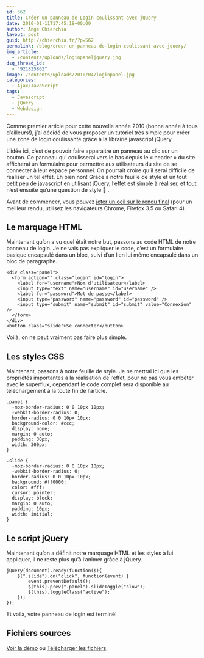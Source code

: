 ```yaml
---
id: 562
title: Créer un panneau de Login coulissant avec jQuery
date: 2010-01-11T17:45:18+00:00
author: Ange Chierchia
layout: post
guid: http://chierchia.fr/?p=562
permalink: /blog/creer-un-panneau-de-login-coulissant-avec-jquery/
img_article:
  - /contents/uploads/loginpaneljquery.jpg
dsq_thread_id:
  - "921825862"
image: /contents/uploads/2010/04/loginpanel.jpg
categories:
  - Ajax/JavaScript
tags:
  - Javascript
  - jQuery
  - Webdesign
---
```

Comme premier article pour cette nouvelle année 2010 (bonne année à tous d&rsquo;ailleurs!), j&rsquo;ai décidé de vous proposer un tutoriel très simple pour créer une zone de login coulissante grâce à la librairie javascript jQuery.

<!--more-->L&rsquo;idée ici, c&rsquo;est de pouvoir faire apparaitre un panneau au clic sur un bouton. Ce panneau qui coulisserai vers le bas depuis le &laquo;&nbsp;header&nbsp;&raquo; du site afficherai un formulaire pour permettre aux utilisateurs du site de se connecter à leur espace personnel. On pourrait croire qu&rsquo;il serai difficile de réaliser un tel effet. Eh bien non! Grâce à notre feuille de style et un tout petit peu de javascript en utilisant jQuery, l&rsquo;effet est simple à réaliser, et tout n&rsquo;est ensuite qu&rsquo;une question de style  .

Avant de commencer, vous pouvez [jeter un oeil sur le rendu final](https://nighcrawl.github.io/slide-panel-login/ "Démo : Panneau de login coulissant avec jQuery") (pour un meilleur rendu, utilisez les navigateurs Chrome, Firefox 3.5 ou Safari 4).

## Le marquage HTML

Maintenant qu&rsquo;on a vu quel était notre but, passons au code HTML de notre panneau de login. Je ne vais pas expliquer le code, c&rsquo;est un formulaire basique encapsulé dans un bloc, suivi d&rsquo;un lien lui même encapsulé dans un bloc de paragraphe.

    <div class="panel">
      <form action="" class="login" id="login">
        <label for="username">Nom d'utilisateur</label>
        <input type="text" name="username" id="username" />
        <label for="password">Mot de passe</label>
        <input type="password" name="password" id="password" />
        <input type="submit" name="submit" id="submit" value="Connexion" />
      </form>  
    </div>
    <button class="slide">Se connecter</button>

Voilà, on ne peut vraiment pas faire plus simple.

## Les styles CSS

Maintenant, passons à notre feuille de style. Je ne mettrai ici que les propriétés importantes à la réalisation de l&rsquo;effet, pour ne pas vous embêter avec le superflux, cependant le code complet sera disponible au téléchargement à la toute fin de l&rsquo;article.

    .panel {
      -moz-border-radius: 0 0 10px 10px;
      -webkit-border-radius: 0;
      border-radius: 0 0 10px 10px;
      background-color: #ccc;
      display: none;
      margin: 0 auto;
      padding: 30px;
      width: 300px;
    }

    .slide {
      -moz-border-radius: 0 0 10px 10px;
      -webkit-border-radius: 0;
      border-radius: 0 0 10px 10px;
      background: #ff0000;
      color: #fff;
      cursor: pointer;
      display: block;
      margin: 0 auto;
      padding: 10px;
      width: initial;
    }

## Le script jQuery

Maintenant qu&rsquo;on a définit notre marquage HTML et les styles à lui appliquer, il ne reste plus qu&rsquo;à l&rsquo;animer grâce à jQuery.

    jQuery(document).ready(function($){
        $(".slide").on("click", function(event) {
            event.preventDefault();
            $(this).prev(".panel").slideToggle("slow");
            $(this).toggleClass("active");
        });
    });

Et voilà, votre panneau de login est terminé!

## Fichiers sources
[Voir la démo](https://nighcrawl.github.io/slide-panel-login/) ou [Télécharger les fichiers](https://github.com/nighcrawl/slide-panel-login).
